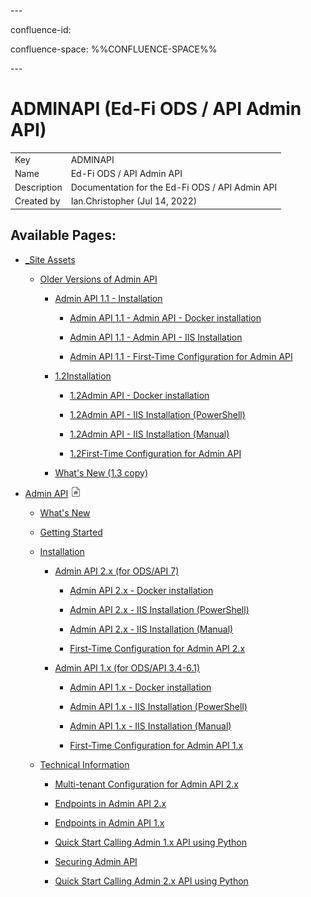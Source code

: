 \---

confluence-id:

confluence-space: %%CONFLUENCE-SPACE%%

\---

ADMINAPI (Ed-Fi ODS / API Admin API)
====================================

|     |     |
| --- | --- |
| Key | ADMINAPI |
| Name | Ed-Fi ODS / API Admin API |
| Description | Documentation for the Ed-Fi ODS / API Admin API |
| Created by | Ian.Christopher (Jul 14, 2022) |

  
  

Available Pages:
----------------

*   [\_Site Assets](_Site-Assets_149589072.html)
    *   [Older Versions of Admin API](Older-Versions-of-Admin-API_138647054.html)
        
        *   [Admin API 1.1 - Installation](Admin-API-1.1---Installation_138647022.html)
            
            *   [Admin API 1.1 - Admin API - Docker installation](Admin-API-1.1---Admin-API---Docker-installation_138647023.html)
            
            *   [Admin API 1.1 - Admin API - IIS Installation](Admin-API-1.1---Admin-API---IIS-Installation_138647037.html)
            
            *   [Admin API 1.1 - First-Time Configuration for Admin API](Admin-API-1.1---First-Time-Configuration-for-Admin-API_138647052.html)
        
        *   [1.2Installation](1.2Installation_162202366.html)
            
            *   [1.2Admin API - Docker installation](1.2Admin-API---Docker-installation_162202367.html)
            
            *   [1.2Admin API - IIS Installation (PowerShell)](162202381.html)
            
            *   [1.2Admin API - IIS Installation (Manual)](162202402.html)
            
            *   [1.2First-Time Configuration for Admin API](1.2First-Time-Configuration-for-Admin-API_162202418.html)
        
        *   [What's New (1.3 copy)](127929054.html)
*   [Admin API](Admin-API_127929051.html) ![](images/icons/contenttypes/home_page_16.png)
    
    *   [What's New](170591045.html)
    
    *   [Getting Started](Getting-Started_127929056.html)
    
    *   [Installation](Installation_138646836.html)
        
        *   [Admin API 2.x (for ODS/API 7)](170591051.html)
            
            *   [Admin API 2.x - Docker installation](Admin-API-2.x---Docker-installation_170591053.html)
            
            *   [Admin API 2.x - IIS Installation (PowerShell)](170591088.html)
            
            *   [Admin API 2.x - IIS Installation (Manual)](170591069.html)
            
            *   [First-Time Configuration for Admin API 2.x](First-Time-Configuration-for-Admin-API-2.x_170591113.html)
        
        *   [Admin API 1.x (for ODS/API 3.4-6.1)](170591048.html)
            
            *   [Admin API 1.x - Docker installation](Admin-API-1.x---Docker-installation_138646837.html)
            
            *   [Admin API 1.x - IIS Installation (PowerShell)](138646902.html)
            
            *   [Admin API 1.x - IIS Installation (Manual)](138646851.html)
            
            *   [First-Time Configuration for Admin API 1.x](First-Time-Configuration-for-Admin-API-1.x_138646866.html)
    
    *   [Technical Information](Technical-Information_133400012.html)
        
        *   [Multi-tenant Configuration for Admin API 2.x](Multi-tenant-Configuration-for-Admin-API-2.x_186024307.html)
        
        *   [Endpoints in Admin API 2.x](Endpoints-in-Admin-API-2.x_162202143.html)
        
        *   [Endpoints in Admin API 1.x](Endpoints-in-Admin-API-1.x_133399676.html)
        
        *   [Quick Start Calling Admin 1.x API using Python](Quick-Start-Calling-Admin-1.x-API-using-Python_138644968.html)
        
        *   [Securing Admin API](Securing-Admin-API_133399675.html)
        
        *   [Quick Start Calling Admin 2.x API using Python](Quick-Start-Calling-Admin-2.x-API-using-Python_170592249.html)